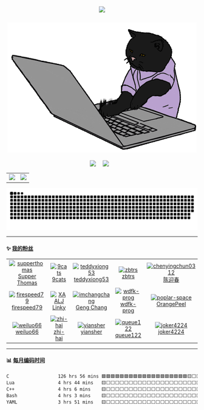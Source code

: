 <!-- 动态打字效果 -->
<h1 align="center">
  <a href="https://xqyjlj.github.io/">
    <img src="https://readme-typing-svg.herokuapp.com/?lines=似此星辰非昨夜，为谁风露立中宵&center=true&size=27">
  </a>
</h1>

<div align="center" ><img order-radius="100px" src="coding.gif"/></div>
<br>

<div align="center">
  <a href="https://xqyjlj.github.io/"><img src="https://img.shields.io/badge/blog-博客-blue"></a>&emsp;
  <a href="https://space.bilibili.com/24969427/"><img src="https://img.shields.io/badge/bilibili-B站-ff69b4"></a>&emsp;
</div>

<table>
  <tr>
    <td>
      <img src="https://github-readme-stats.vercel.app/api/top-langs/?username=xqyjlj&theme=dark&layout=compact&count_private=true" height="180"/>
    </td>
    <td>
      <img src="https://github-readme-stats.vercel.app/api?username=xqyjlj&theme=dark&show_icons=true&count_private=true" height="180"/>
    </td>
  </tr>
</table>

<div align="center"><img src="./snake/github-contribution-grid-snake-dark.svg" /></div>

---

#### :sparkles: [我的粉丝](https://github.com/xqyjlj?tab=followers)

<!--START_SECTION:followers-->
<table>
  <tr>
    <td align="center">
      <a href="https://github.com/supperthomas">
        <img src="https://avatars2.githubusercontent.com/u/60349489" width="100px;" alt="supperthomas"/>
      </a>
      <br />
      <a href="https://github.com/supperthomas">Supper Thomas</a>
    </td>
    <td align="center">
      <a href="https://github.com/9cats">
        <img src="https://avatars2.githubusercontent.com/u/58725483" width="100px;" alt="9cats"/>
      </a>
      <br />
      <a href="https://github.com/9cats">9cats</a>
    </td>
    <td align="center">
      <a href="https://github.com/teddyxiong53">
        <img src="https://avatars2.githubusercontent.com/u/3727440" width="100px;" alt="teddyxiong53"/>
      </a>
      <br />
      <a href="https://github.com/teddyxiong53">teddyxiong53</a>
    </td>
    <td align="center">
      <a href="https://github.com/zbtrs">
        <img src="https://avatars2.githubusercontent.com/u/32517549" width="100px;" alt="zbtrs"/>
      </a>
      <br />
      <a href="https://github.com/zbtrs">zbtrs</a>
    </td>
    <td align="center">
      <a href="https://github.com/chenyingchun0312">
        <img src="https://avatars2.githubusercontent.com/u/44871523" width="100px;" alt="chenyingchun0312"/>
      </a>
      <br />
      <a href="https://github.com/chenyingchun0312">陈迎春</a>
    </td>
    <td align="center">
      <a href="https://github.com/delehub">
        <img src="https://avatars2.githubusercontent.com/u/64998722" width="100px;" alt="delehub"/>
      </a>
      <br />
      <a href="https://github.com/delehub">End</a>
    </td>
    <td align="center">
      <a href="https://github.com/cutelolly">
        <img src="https://avatars2.githubusercontent.com/u/21281676" width="100px;" alt="cutelolly"/>
      </a>
      <br />
      <a href="https://github.com/cutelolly">lollipop</a>
    </td>
  </tr>
  <tr>
    <td align="center">
      <a href="https://github.com/firespeed79">
        <img src="https://avatars2.githubusercontent.com/u/4322731" width="100px;" alt="firespeed79"/>
      </a>
      <br />
      <a href="https://github.com/firespeed79">firespeed79</a>
    </td>
    <td align="center">
      <a href="https://github.com/XAALJ">
        <img src="https://avatars2.githubusercontent.com/u/44630193" width="100px;" alt="XAALJ"/>
      </a>
      <br />
      <a href="https://github.com/XAALJ">Linky</a>
    </td>
    <td align="center">
      <a href="https://github.com/imchangchang">
        <img src="https://avatars2.githubusercontent.com/u/9031922" width="100px;" alt="imchangchang"/>
      </a>
      <br />
      <a href="https://github.com/imchangchang">Geng Chang</a>
    </td>
    <td align="center">
      <a href="https://github.com/wdfk-prog">
        <img src="https://avatars2.githubusercontent.com/u/66928464" width="100px;" alt="wdfk-prog"/>
      </a>
      <br />
      <a href="https://github.com/wdfk-prog">wdfk-prog</a>
    </td>
    <td align="center">
      <a href="https://github.com/poplar-space">
        <img src="https://avatars2.githubusercontent.com/u/72025986" width="100px;" alt="poplar-space"/>
      </a>
      <br />
      <a href="https://github.com/poplar-space">OrangePeel</a>
    </td>
    <td align="center">
      <a href="https://github.com/eclipsesw">
        <img src="https://avatars2.githubusercontent.com/u/54465865" width="100px;" alt="eclipsesw"/>
      </a>
      <br />
      <a href="https://github.com/eclipsesw">shiwei</a>
    </td>
    <td align="center">
      <a href="https://github.com/zcx3000">
        <img src="https://avatars2.githubusercontent.com/u/32561147" width="100px;" alt="zcx3000"/>
      </a>
      <br />
      <a href="https://github.com/zcx3000">zcx3000</a>
    </td>
  </tr>
  <tr>
    <td align="center">
      <a href="https://github.com/weiluo66">
        <img src="https://avatars2.githubusercontent.com/u/46224015" width="100px;" alt="weiluo66"/>
      </a>
      <br />
      <a href="https://github.com/weiluo66">weiluo66</a>
    </td>
    <td align="center">
      <a href="https://github.com/zhi-hai">
        <img src="https://avatars2.githubusercontent.com/u/72931440" width="100px;" alt="zhi-hai"/>
      </a>
      <br />
      <a href="https://github.com/zhi-hai">zhi-hai</a>
    </td>
    <td align="center">
      <a href="https://github.com/yiansher">
        <img src="https://avatars2.githubusercontent.com/u/51122532" width="100px;" alt="yiansher"/>
      </a>
      <br />
      <a href="https://github.com/yiansher">yiansher</a>
    </td>
    <td align="center">
      <a href="https://github.com/queue122">
        <img src="https://avatars2.githubusercontent.com/u/107522204" width="100px;" alt="queue122"/>
      </a>
      <br />
      <a href="https://github.com/queue122">queue122</a>
    </td>
    <td align="center">
      <a href="https://github.com/joker4224">
        <img src="https://avatars2.githubusercontent.com/u/49227645" width="100px;" alt="joker4224"/>
      </a>
      <br />
      <a href="https://github.com/joker4224">joker4224</a>
    </td>
    <td align="center">
      <a href="https://github.com/cyiiot">
        <img src="https://avatars2.githubusercontent.com/u/25081194" width="100px;" alt="cyiiot"/>
      </a>
      <br />
      <a href="https://github.com/cyiiot">攻城狮晨哲</a>
    </td>
    <td align="center">
      <a href="https://github.com/callmeraysoap">
        <img src="https://avatars2.githubusercontent.com/u/43848953" width="100px;" alt="callmeraysoap"/>
      </a>
      <br />
      <a href="https://github.com/callmeraysoap">callmeraysoap</a>
    </td>
  </tr>
</table>
<!--END_SECTION:followers-->

---

#### :bar_chart: [每月编码时间](https://github.com/muety/wakapi)

<!--START_SECTION:waka-->

```txt
C                  126 hrs 56 mins 🟩🟩🟩🟩🟩🟩🟩🟩🟩🟩🟩🟩🟩🟩🟩🟩🟩🟩🟩🟨⬜⬜⬜⬜⬜   78.98 %
Lua                4 hrs 44 mins   🟨⬜⬜⬜⬜⬜⬜⬜⬜⬜⬜⬜⬜⬜⬜⬜⬜⬜⬜⬜⬜⬜⬜⬜⬜   02.95 %
C++                4 hrs 6 mins    🟨⬜⬜⬜⬜⬜⬜⬜⬜⬜⬜⬜⬜⬜⬜⬜⬜⬜⬜⬜⬜⬜⬜⬜⬜   02.55 %
Bash               4 hrs 3 mins    🟨⬜⬜⬜⬜⬜⬜⬜⬜⬜⬜⬜⬜⬜⬜⬜⬜⬜⬜⬜⬜⬜⬜⬜⬜   02.52 %
YAML               3 hrs 51 mins   🟨⬜⬜⬜⬜⬜⬜⬜⬜⬜⬜⬜⬜⬜⬜⬜⬜⬜⬜⬜⬜⬜⬜⬜⬜   02.39 %
```

<!--END_SECTION:waka-->
